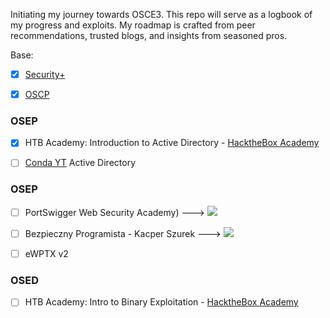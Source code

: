 Initiating my journey towards OSCE3. This repo will serve as a logbook of my progress and exploits. My roadmap is crafted from peer recommendations, trusted blogs, and insights from seasoned pros.

Base:
- [x] [Security+](https://www.credly.com/badges/75c2434a-844d-499f-91a3-b765d54d8015/linked_in_profile)
- [x] [OSCP](https://www.credential.net/9f2c642d-dfc8-4991-ad4c-7461a40cba88#gs.6nxf65) 


### OSEP
- [x] HTB Academy: Introduction to Active Directory - [HacktheBox Academy](https://academy.hackthebox.com/module/details/74)
- [ ] [Conda YT](https://www.youtube.com/watch?v=Bm3mihQNGI4&list=PLDrNMcTNhhYqZj7WZt2GfNhBDqBnhW6AT) Active Directory 


### OSEP
- [ ] PortSwigger Web Security Academy) --->
![](https://geps.dev/progress/12?dangerColor=800000&warningColor=ff9900&successColor=006600)

- [ ] Bezpieczny Programista - Kacper Szurek --->
![](https://geps.dev/progress/13?dangerColor=800000&warningColor=ff9900&successColor=006600)
- [ ] eWPTX v2


### OSED
- [ ] HTB Academy: Intro to Binary Exploitation - [HacktheBox Academy](https://academy.hackthebox.com/module/details/74)

